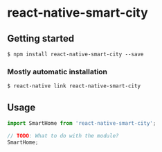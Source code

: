 # react-native-smart-city

## Getting started

`$ npm install react-native-smart-city --save`

### Mostly automatic installation

`$ react-native link react-native-smart-city`

## Usage

```javascript
import SmartHome from 'react-native-smart-city';

// TODO: What to do with the module?
SmartHome;
```
